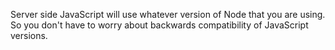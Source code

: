 Server side JavaScript will use whatever version of Node that you are using. So you don't have to worry about backwards compatibility of JavaScript versions.